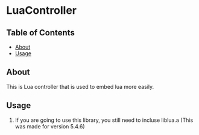 # LuaController

## Table of Contents

- [About](#about)
- [Usage](#usage)

## About

This is Lua controller that is used to embed lua more easily.

## Usage

1. If you are going to use this library, you still need to incluse liblua.a (This was made for version 5.4.6)

